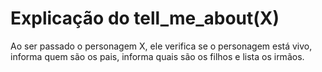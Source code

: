 # Explicação do tell_me_about(X)

Ao ser passado o personagem X, ele verifica se o personagem está vivo, informa quem são os pais, informa quais são os filhos e lista os irmãos.